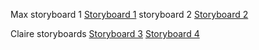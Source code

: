 Max
storyboard 1
[Storyboard 1](/images/max-storyboard1.jpg)
storyboard 2
[Storyboard 2](/images/max-storyboard2.jpg)


Claire storyboards
[Storyboard 3](/images/claire-storyboard3.jpg)
[Storyboard 4](/images/claire-storyboard4.jpg)
